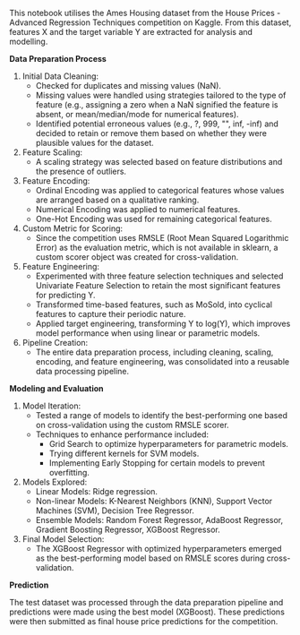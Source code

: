 This notebook utilises the Ames Housing dataset from the House Prices - Advanced Regression Techniques competition on Kaggle. From this dataset, features X and the target variable Y are extracted for analysis and modelling.

**Data Preparation Process**
1. Initial Data Cleaning:
    * Checked for duplicates and missing values (NaN).
    * Missing values were handled using strategies tailored to the type of feature (e.g., assigning a zero when a NaN signified the feature is absent, or mean/median/mode for numerical features).
    * Identified potential erroneous values (e.g., ?, 999, "", inf, -inf) and decided to retain or remove them based on whether they were plausible values for the dataset.
2. Feature Scaling:
    * A scaling strategy was selected based on feature distributions and the presence of outliers.
3. Feature Encoding:
    * Ordinal Encoding was applied to categorical features whose values are arranged based on a qualitative ranking.
    * Numerical Encoding was applied to numerical features.
    * One-Hot Encoding was used for remaining categorical features.
4. Custom Metric for Scoring:
    * Since the competition uses RMSLE (Root Mean Squared Logarithmic Error) as the evaluation metric, which is not available in sklearn, a custom scorer object was created for cross-validation.
5. Feature Engineering:
    * Experimented with three feature selection techniques and selected Univariate Feature Selection to retain the most significant features for predicting Y.
    * Transformed time-based features, such as MoSold, into cyclical features to capture their periodic nature.
    * Applied target engineering, transforming Y to log(Y), which improves model performance when using linear or parametric models.
6. Pipeline Creation:
    * The entire data preparation process, including cleaning, scaling, encoding, and feature engineering, was consolidated into a reusable data processing pipeline.


**Modeling and Evaluation**
1. Model Iteration:
    * Tested a range of models to identify the best-performing one based on cross-validation using the custom RMSLE scorer.
    * Techniques to enhance performance included:
        * Grid Search to optimize hyperparameters for parametric models.
        * Trying different kernels for SVM models.
        * Implementing Early Stopping for certain models to prevent overfitting.
2. Models Explored:
    * Linear Models: Ridge regression.
    * Non-linear Models: K-Nearest Neighbors (KNN), Support Vector Machines (SVM), Decision Tree Regressor.
    * Ensemble Models: Random Forest Regressor, AdaBoost Regressor, Gradient Boosting Regressor, XGBoost Regressor.
3. Final Model Selection:
    * The XGBoost Regressor with optimized hyperparameters emerged as the best-performing model based on RMSLE scores during cross-validation.


**Prediction**

The test dataset was processed through the data preparation pipeline and predictions were made using the best model (XGBoost). These predictions were then submitted as final house price predictions for the competition.
